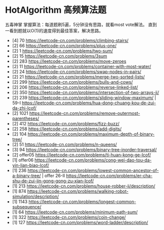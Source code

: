 # HotAlgorithm 高频算法题
五毒神掌 掌握算法：每道题刷5遍，5分钟没有思路，就看most vote解法。 直到一看到题就以O(1)的速度得到最佳答案，解决思路。
- [4] 70   https://leetcode-cn.com/problems/climbing-stairs/
- [2] 66   https://leetcode-cn.com/problems/plus-one/
- [2] 1    https://leetcode-cn.com/problems/two-sum/ 
- [2] 15   https://leetcode-cn.com/problems/3sum
- [2] 283  https://leetcode-cn.com/problems/move-zeroes
- [2] 11   https://leetcode-cn.com/problems/container-with-most-water/
- [2] 24   https://leetcode-cn.com/problems/swap-nodes-in-pairs/ 
- [2] 21   https://leetcode-cn.com/problems/merge-two-sorted-lists/
- [2] 299  https://leetcode-cn.com/problems/bulls-and-cows/ 
- [2] 206  https://leetcode-cn.com/problems/reverse-linked-list/
- [2] 350  https://leetcode-cn.com/problems/intersection-of-two-arrays-ii/
- [2] 239  https://leetcode-cn.com/problems/sliding-window-maximum/ | 59-I https://leetcode-cn.com/problems/hua-dong-chuang-kou-de-zui-da-zhi-lcof/ 
- [2] 1021 https://leetcode-cn.com/problems/remove-outermost-parentheses/ 
- [2] 412  https://leetcode-cn.com/problems/fizz-buzz/ 
- [2] 258  https://leetcode-cn.com/problems/add-digits/ 
- [2] 104  https://leetcode-cn.com/problems/maximum-depth-of-binary-tree/ 
- [2] 51   https://leetcode-cn.com/problems/n-queens/ 
- [3] 94   https://leetcode-cn.com/problems/binary-tree-inorder-traversal/
- [2] offer05 https://leetcode-cn.com/problems/ti-huan-kong-ge-lcof/
- [1] offer06 https://leetcode-cn.com/problems/cong-wei-dao-tou-da-yin-lian-biao-lcof/
- [1] 236 https://leetcode-cn.com/problems/lowest-common-ancestor-of-a-binary-tree/ | offer 26-II https://leetcode-cn.com/problems/er-cha-shu-de-zui-jin-gong-gong-zu-xian-lcof/
- [1] 213 https://leetcode-cn.com/problems/house-robber-ii/description/
- [1] 874 https://leetcode-cn.com/problems/walking-robot-simulation/description/ 
- [1] 1143 https://leetcode-cn.com/problems/longest-common-subsequence/ 
- [1] 64 https://leetcode-cn.com/problems/minimum-path-sum/ 
- [1] 322 https://leetcode-cn.com/problems/coin-change/ 
- [1] 127 https://leetcode-cn.com/problems/word-ladder/description/ 




